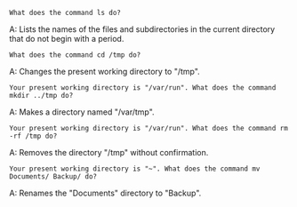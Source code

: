 
```
What does the command ls do?

```

A: Lists the names of the files and subdirectories in the current directory that do not begin with a period.

```
What does the command cd /tmp do?
```

A: Changes the present working directory to "/tmp".

```
Your present working directory is "/var/run". What does the command mkdir ../tmp do?
```

A: Makes a directory named "/var/tmp".


```
Your present working directory is "/var/run". What does the command rm -rf /tmp do?
```

A: Removes the directory "/tmp" without confirmation.

```
Your present working directory is "~". What does the command mv Documents/ Backup/ do?
```

A: Renames the "Documents" directory to "Backup".
